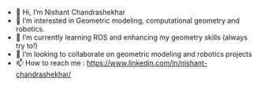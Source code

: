 - 👋 Hi, I’m Nishant Chandrashekhar
- 👀 I’m interested in Geometric modeling, computational geometry and robotics.
- 🌱 I’m currently learning ROS and enhancing my geometry skills (always try to!)
- 💞️ I’m looking to collaborate on geometric modeling and robotics projects
- 📫 How to reach me : https://www.linkedin.com/in/nishant-chandrashekhar/

<!---
NishantC5/NishantC5 is a ✨ special ✨ repository because its `README.md` (this file) appears on your GitHub profile.
You can click the Preview link to take a look at your changes.
--->
